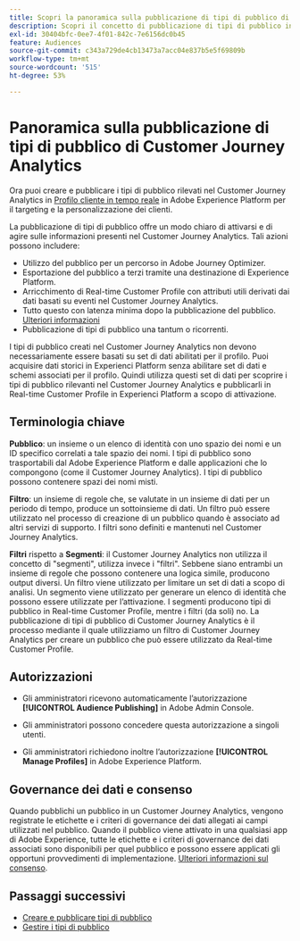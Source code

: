 ```yaml
---
title: Scopri la panoramica sulla pubblicazione di tipi di pubblico di Customer Journey Analytics
description: Scopri il concetto di pubblicazione di tipi di pubblico in Customer Journey Analytics
exl-id: 30404bfc-0ee7-4f01-842c-7e6156dc0b45
feature: Audiences
source-git-commit: c343a729de4cb13473a7acc04e837b5e5f69809b
workflow-type: tm+mt
source-wordcount: '515'
ht-degree: 53%

---
```


# Panoramica sulla pubblicazione di tipi di pubblico di Customer Journey Analytics

Ora puoi creare e pubblicare i tipi di pubblico rilevati nel Customer Journey Analytics in [Profilo cliente in tempo reale](https://experienceleague.adobe.com/docs/experience-platform/profile/home.html?lang=it) in Adobe Experience Platform per il targeting e la personalizzazione dei clienti.

La pubblicazione di tipi di pubblico offre un modo chiaro di attivarsi e di agire sulle informazioni presenti nel Customer Journey Analytics. Tali azioni possono includere:

* Utilizzo del pubblico per un percorso in Adobe Journey Optimizer.
* Esportazione del pubblico a terzi tramite una destinazione di Experience Platform.
* Arricchimento di Real-time Customer Profile con attributi utili derivati dai dati basati su eventi nel Customer Journey Analytics.
* Tutto questo con latenza minima dopo la pubblicazione del pubblico. [Ulteriori informazioni](https://experienceleague.adobe.com/docs/analytics-platform/using/cja-components/audiences/publish.html?lang=it#latency)
* Pubblicazione di tipi di pubblico una tantum o ricorrenti.

I tipi di pubblico creati nel Customer Journey Analytics non devono necessariamente essere basati su set di dati abilitati per il profilo. Puoi acquisire dati storici in Experienci Platform senza abilitare set di dati e schemi associati per il profilo. Quindi utilizza questi set di dati per scoprire i tipi di pubblico rilevanti nel Customer Journey Analytics e pubblicarli in Real-time Customer Profile in Experienci Platform a scopo di attivazione.

## Terminologia chiave

**Pubblico**: un insieme o un elenco di identità con uno spazio dei nomi e un ID specifico correlati a tale spazio dei nomi. I tipi di pubblico sono trasportabili dal Adobe Experience Platform e dalle applicazioni che lo compongono (come il Customer Journey Analytics). I tipi di pubblico possono contenere spazi dei nomi misti.

**Filtro**: un insieme di regole che, se valutate in un insieme di dati per un periodo di tempo, produce un sottoinsieme di dati. Un filtro può essere utilizzato nel processo di creazione di un pubblico quando è associato ad altri servizi di supporto. I filtri sono definiti e mantenuti nel Customer Journey Analytics.

**Filtri** rispetto a **Segmenti**: il Customer Journey Analytics non utilizza il concetto di &quot;segmenti&quot;, utilizza invece i &quot;filtri&quot;. Sebbene siano entrambi un insieme di regole che possono contenere una logica simile, producono output diversi. Un filtro viene utilizzato per limitare un set di dati a scopo di analisi. Un segmento viene utilizzato per generare un elenco di identità che possono essere utilizzate per l’attivazione. I segmenti producono tipi di pubblico in Real-time Customer Profile, mentre i filtri (da soli) no. La pubblicazione di tipi di pubblico di Customer Journey Analytics è il processo mediante il quale utilizziamo un filtro di Customer Journey Analytics per creare un pubblico che può essere utilizzato da Real-time Customer Profile.

## Autorizzazioni

* Gli amministratori ricevono automaticamente l’autorizzazione **[!UICONTROL Audience Publishing]** in Adobe Admin Console.

* Gli amministratori possono concedere questa autorizzazione a singoli utenti.

* Gli amministratori richiedono inoltre l’autorizzazione **[!UICONTROL Manage Profiles]** in Adobe Experience Platform.

## Governance dei dati e consenso

Quando pubblichi un pubblico in un Customer Journey Analytics, vengono registrate le etichette e i criteri di governance dei dati allegati ai campi utilizzati nel pubblico.  Quando il pubblico viene attivato in una qualsiasi app di Adobe Experience, tutte le etichette e i criteri di governance dei dati associati sono disponibili per quel pubblico e possono essere applicati gli opportuni provvedimenti di implementazione. [Ulteriori informazioni sul consenso](https://experienceleague.adobe.com/docs/experience-platform/data-governance/policies/user-guide.html?lang=it#consent-policy).

## Passaggi successivi

* [Creare e pubblicare tipi di pubblico](/help/components/audiences/publish.md)
* [Gestire i tipi di pubblico](/help/components/audiences/manage.md)
